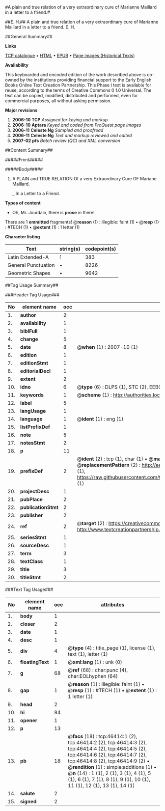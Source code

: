#A plain and true relation of a very extraordinary cure of Marianne Maillard in a letter to a friend.#

##E. H.##
A plain and true relation of a very extraordinary cure of Marianne Maillard in a letter to a friend.
E. H.

##General Summary##

**Links**

[TCP catalogue](http://www.ota.ox.ac.uk/tcp/)  • 
[HTML](http://tei.it.ox.ac.uk/tcp/Texts-HTML/free/A43/A43793.html)  • 
[EPUB](http://tei.it.ox.ac.uk/tcp/Texts-EPUB/free/A43/A43793.epub) • 
[Page images (Historical Texts)](https://data.historicaltexts.jisc.ac.uk/view?pubId=eebo-11147120e&pageId=eebo-11147120e-46414-1)

**Availability**

This keyboarded and encoded edition of the
	       work described above is co-owned by the institutions
	       providing financial support to the Early English Books
	       Online Text Creation Partnership. This Phase I text is
	       available for reuse, according to the terms of Creative
	       Commons 0 1.0 Universal. The text can be copied,
	       modified, distributed and performed, even for
	       commercial purposes, all without asking permission.

**Major revisions**

1. __2006-10__ __TCP__ *Assigned for keying and markup*
1. __2006-10__ __Aptara__ *Keyed and coded from ProQuest page images*
1. __2006-11__ __Celeste Ng__ *Sampled and proofread*
1. __2006-11__ __Celeste Ng__ *Text and markup reviewed and edited*
1. __2007-02__ __pfs__ *Batch review (QC) and XML conversion*

##Content Summary##

#####Front#####

#####Body#####

1. A
PLAIN and TRUE
RELATION
Of a very Extraordinary Cure
OF
Mariane Maillard.

    _ In a Letter to a Friend.

**Types of content**

  * Oh, Mr. Jourdain, there is **prose** in there!

There are 1 **ommitted** fragments! 
 @__reason__ (1) : illegible: faint (1)  •  @__resp__ (1) : #TECH (1)  •  @__extent__ (1) : 1 letter (1)

**Character listing**


|Text|string(s)|codepoint(s)|
|---|---|---|
|Latin Extended-A|ſ|383|
|General Punctuation|•|8226|
|Geometric Shapes|▪|9642|

##Tag Usage Summary##

###Header Tag Usage###

|No|element name|occ|attributes|
|---|---|---|---|
|1.|__author__|2||
|2.|__availability__|1||
|3.|__biblFull__|1||
|4.|__change__|5||
|5.|__date__|8| @__when__ (1) : 2007-10 (1)|
|6.|__edition__|1||
|7.|__editionStmt__|1||
|8.|__editorialDecl__|1||
|9.|__extent__|2||
|10.|__idno__|6| @__type__ (6) : DLPS (1), STC (2), EEBO-CITATION (1), OCLC (1), VID (1)|
|11.|__keywords__|1| @__scheme__ (1) : http://authorities.loc.gov/ (1)|
|12.|__label__|5||
|13.|__langUsage__|1||
|14.|__language__|1| @__ident__ (1) : eng (1)|
|15.|__listPrefixDef__|1||
|16.|__note__|5||
|17.|__notesStmt__|2||
|18.|__p__|11||
|19.|__prefixDef__|2| @__ident__ (2) : tcp (1), char (1)  •  @__matchPattern__ (2) : ([0-9\-]+):([0-9IVX]+) (1), (.+) (1)  •  @__replacementPattern__ (2) : http://eebo.chadwyck.com/downloadtiff?vid=$1&page=$2 (1), https://raw.githubusercontent.com/textcreationpartnership/Texts/master/tcpchars.xml#$1 (1)|
|20.|__projectDesc__|1||
|21.|__pubPlace__|2||
|22.|__publicationStmt__|2||
|23.|__publisher__|2||
|24.|__ref__|2| @__target__ (2) : https://creativecommons.org/publicdomain/zero/1.0/ (1), http://www.textcreationpartnership.org/docs/. (1)|
|25.|__seriesStmt__|1||
|26.|__sourceDesc__|1||
|27.|__term__|3||
|28.|__textClass__|1||
|29.|__title__|3||
|30.|__titleStmt__|2||


###Text Tag Usage###

|No|element name|occ|attributes|
|---|---|---|---|
|1.|__body__|1||
|2.|__closer__|2||
|3.|__date__|1||
|4.|__desc__|1||
|5.|__div__|4| @__type__ (4) : title_page (1), license (1), text (1), letter (1)|
|6.|__floatingText__|1| @__xml:lang__ (1) : unk (0)|
|7.|__g__|68| @__ref__ (68) : char:punc (4), char:EOLhyphen (64)|
|8.|__gap__|1| @__reason__ (1) : illegible: faint (1)  •  @__resp__ (1) : #TECH (1)  •  @__extent__ (1) : 1 letter (1)|
|9.|__head__|2||
|10.|__hi__|84||
|11.|__opener__|1||
|12.|__p__|13||
|13.|__pb__|18| @__facs__ (18) : tcp:46414:1 (2), tcp:46414:2 (2), tcp:46414:3 (2), tcp:46414:4 (2), tcp:46414:5 (2), tcp:46414:6 (2), tcp:46414:7 (2), tcp:46414:8 (2), tcp:46414:9 (2)  •  @__rendition__ (1) : simple:additions (1)  •  @__n__ (14) : 1 (1), 2 (1), 3 (1), 4 (1), 5 (1), 6 (1), 7 (1), 8 (1), 9 (1), 10 (1), 11 (1), 12 (1), 13 (1), 14 (1)|
|14.|__salute__|2||
|15.|__signed__|2||
